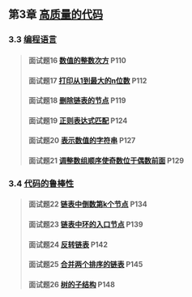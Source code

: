 ## 第3章 [高质量的代码](/chapter_3)

### 3.3 [编程语言](./section_3)

> #### 面试题16 [数值的整数次方](./section_3#question_16) P110
>
> #### 面试题17 [打印从1到最大的n位数](./section_3#question_17) P112
>
> #### 面试题18 [删除链表的节点](./section_3#question_18) P119
>
> #### 面试题19 [正则表达式匹配](./section_3#question_19) P124
>
> #### 面试题20 [表示数值的字符串](./section_3#question_20) P127
>
> #### 面试题21 [调整数组顺序使奇数位于偶数前面](./section_3#question_21) P129

### 3.4 [代码的鲁棒性](./section_4)

> #### 面试题22 [链表中倒数第k个节点](./section_4#question_22) P134
>
> #### 面试题23 [链表中环的入口节点](./section_4#question_23) P139
>
> #### 面试题24 [反转链表](./section_4#question_24) P142
>
> #### 面试题25 [合并两个排序的链表](./section_4#question_25) P145
>
> #### 面试题26 [树的子结构](./section_4#question_26) P148
